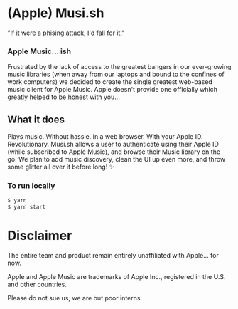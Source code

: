 # (Apple) Musi.sh
"If it were a phising attack, I'd fall for it."

### Apple Music... ish
Frustrated by the lack of access to the greatest bangers in our ever-growing music libraries (when away from our laptops and bound to the confines of work computers) we decided to create the single greatest web-based music client for Apple Music. Apple doesn't provide one officially which greatly helped to be honest with you...

## What it does
Plays music. Without hassle. In a web browser. With your Apple ID. Revolutionary.
Musi.sh allows a user to authenticate using their Apple ID (while subscribed to Apple Music), and browse their Music library on the go. We plan to add music discovery, clean the UI up even more, and throw some glitter all over it before long! ✨

### To run locally
```bash
$ yarn
$ yarn start
```

# Disclaimer
The entire team and product remain entirely unaffiliated with Apple... for now.

Apple and Apple Music are trademarks of Apple Inc., registered in the U.S. and other countries.

Please do not sue us, we are but poor interns.
